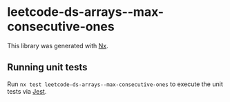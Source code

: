 # leetcode-ds-arrays--max-consecutive-ones

This library was generated with [Nx](https://nx.dev).

## Running unit tests

Run `nx test leetcode-ds-arrays--max-consecutive-ones` to execute the unit tests via [Jest](https://jestjs.io).
